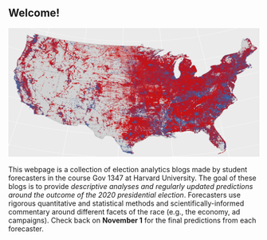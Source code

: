 ## Welcome! 

![](map2016.png)

This webpage is a collection of election analytics blogs made by student forecasters in the course Gov 1347 at Harvard University. The goal of these blogs is to provide *descriptive analyses and regularly updated predictions around the outcome of the 2020 presidential election*. Forecasters use rigorous quantitative and statistical methods and scientifically-informed commentary around different facets of the race (e.g., the economy, ad campaigns). Check back on **November 1** for the final predictions from each forecaster.
